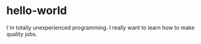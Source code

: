 # hello-world
I´m totally unexperienced programming. I really want to learn how to make quality jobs. 

